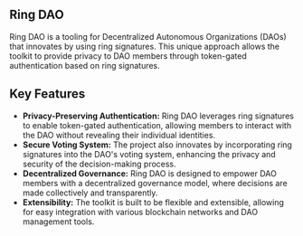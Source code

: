 ## Ring DAO

Ring DAO is a tooling for Decentralized Autonomous Organizations (DAOs) that innovates by using ring signatures. This unique approach allows the toolkit to provide privacy to DAO members through token-gated authentication based on ring signatures.

## Key Features

- **Privacy-Preserving Authentication:** Ring DAO leverages ring signatures to enable token-gated authentication, allowing members to interact with the DAO without revealing their individual identities.
- **Secure Voting System:** The project also innovates by incorporating ring signatures into the DAO's voting system, enhancing the privacy and security of the decision-making process.
-  **Decentralized Governance:** Ring DAO is designed to empower DAO members with a decentralized governance model, where decisions are made collectively and transparently.
-  **Extensibility:** The toolkit is built to be flexible and extensible, allowing for easy integration with various blockchain networks and DAO management tools.

